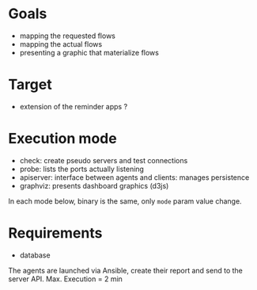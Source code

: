 

# Goals
- mapping the requested flows
- mapping the actual flows
- presenting a graphic that materialize flows

# Target
- extension of the reminder apps ?

# Execution mode
- check: create pseudo servers and test connections
- probe: lists the ports actually listening
- apiserver: interface between agents and clients: manages persistence
- graphviz: presents dashboard graphics (d3js)

In each mode below, binary is the same, only `mode` param value change.

# Requirements
- database

The agents are launched via Ansible, create their report and send to the server API. Max. Execution = 2 min
